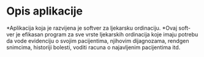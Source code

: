 # Opis aplikacije

*Aplikacija koja je razvijena je softver za ljekarsku ordinaciju.
*Ovaj soft- ver je efikasan program za sve vrste ljekarskih ordinacija koje imaju potrebu da vode evidenciju o svojim pacijentima, njihovim dijagnozama, rendgen snimcima, historiji bolesti, voditi racuna o najavljenim pacijentima itd.
